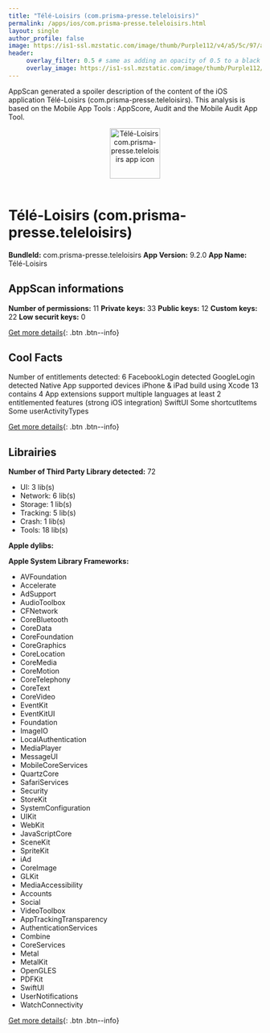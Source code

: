 ```yaml
---
title: "Télé-Loisirs (com.prisma-presse.teleloisirs)"
permalink: /apps/ios/com.prisma-presse.teleloisirs.html
layout: single
author_profile: false
image: https://is1-ssl.mzstatic.com/image/thumb/Purple112/v4/a5/5c/97/a55c97fa-4030-40b6-4e18-b25257aece68/AppIcon-0-1x_U007emarketing-0-7-0-85-220.png/512x512bb.jpg
header: 
     overlay_filter: 0.5 # same as adding an opacity of 0.5 to a black background
     overlay_image: https://is1-ssl.mzstatic.com/image/thumb/Purple112/v4/a5/5c/97/a55c97fa-4030-40b6-4e18-b25257aece68/AppIcon-0-1x_U007emarketing-0-7-0-85-220.png/512x512bb.jpg
---
```

AppScan generated a spoiler description of the content of the iOS application Télé-Loisirs (com.prisma-presse.teleloisirs). This analysis is based on the Mobile App Tools : AppScore, Audit and the Mobile Audit App Tool.

  
  
<div style="text-align: center;"><img src="https://is1-ssl.mzstatic.com/image/thumb/Purple112/v4/a5/5c/97/a55c97fa-4030-40b6-4e18-b25257aece68/AppIcon-0-1x_U007emarketing-0-7-0-85-220.png/512x512bb.jpg" width="100" height="100" alt="Télé-Loisirs com.prisma-presse.teleloisirs app icon"></div></br>
  
# Télé-Loisirs (com.prisma-presse.teleloisirs)

**BundleId:** com.prisma-presse.teleloisirs
**App Version:** 9.2.0
**App Name:** Télé-Loisirs


## AppScan informations 

**Number of permissions:** 11
**Private keys:** 33
**Public keys:** 12
**Custom keys:** 22
**Low securit keys:** 0
  
[Get more details](/pricing.html){: .btn .btn--info}

## Cool Facts

Number of entitlements detected: 6
FacebookLogin detected
GoogleLogin detected
Native App
supported devices iPhone & iPad
build using Xcode 13
contains 4 App extensions
support multiple languages
at least 2 entitlemented features (strong iOS integration)
SwiftUI
Some shortcutItems 
Some userActivityTypes
  
[Get more details](/pricing.html){: .btn .btn--info}

## Librairies 
**Number of Third Party Library detected:** 72
- UI: 3 lib(s)
- Network: 6 lib(s)
- Storage: 1 lib(s)
- Tracking: 5 lib(s)
- Crash: 1 lib(s)
- Tools: 18 lib(s)

**Apple dylibs:**


**Apple System Library Frameworks:**
- AVFoundation
- Accelerate
- AdSupport
- AudioToolbox
- CFNetwork
- CoreBluetooth
- CoreData
- CoreFoundation
- CoreGraphics
- CoreLocation
- CoreMedia
- CoreMotion
- CoreTelephony
- CoreText
- CoreVideo
- EventKit
- EventKitUI
- Foundation
- ImageIO
- LocalAuthentication
- MediaPlayer
- MessageUI
- MobileCoreServices
- QuartzCore
- SafariServices
- Security
- StoreKit
- SystemConfiguration
- UIKit
- WebKit
- JavaScriptCore
- SceneKit
- SpriteKit
- iAd
- CoreImage
- GLKit
- MediaAccessibility
- Accounts
- Social
- VideoToolbox
- AppTrackingTransparency
- AuthenticationServices
- Combine
- CoreServices
- Metal
- MetalKit
- OpenGLES
- PDFKit
- SwiftUI
- UserNotifications
- WatchConnectivity


  
[Get more details](/pricing.html){: .btn .btn--info}

